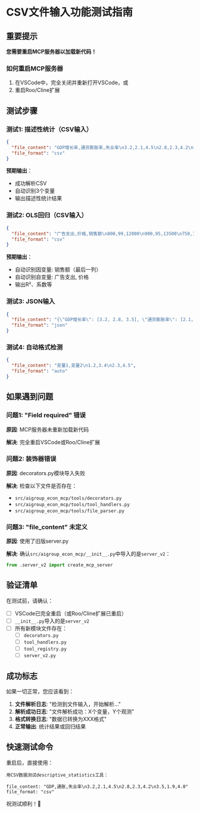 # CSV文件输入功能测试指南

## 重要提示

**您需要重启MCP服务器以加载新代码！**

### 如何重启MCP服务器

1. 在VSCode中，完全关闭并重新打开VSCode，或
2. 重启Roo/Cline扩展

## 测试步骤

### 测试1: 描述性统计（CSV输入）

```json
{
  "file_content": "GDP增长率,通货膨胀率,失业率\n3.2,2.1,4.5\n2.8,2.3,4.2\n3.5,1.9,4.0\n2.9,2.4,4.3\n3.1,2.2,4.1\n2.7,2.5,4.4",
  "file_format": "csv"
}
```

**预期输出**：
- 成功解析CSV
- 自动识别3个变量
- 输出描述性统计结果

### 测试2: OLS回归（CSV输入）

```json
{
  "file_content": "广告支出,价格,销售额\n800,99,12000\n900,95,13500\n750,102,11800\n1000,98,14200",
  "file_format": "csv"
}
```

**预期输出**：
- 自动识别因变量: 销售额（最后一列）
- 自动识别自变量: 广告支出, 价格
- 输出R²、系数等

### 测试3: JSON输入

```json
{
  "file_content": "{\"GDP增长率\": [3.2, 2.8, 3.5], \"通货膨胀率\": [2.1, 2.3, 1.9]}",
  "file_format": "json"
}
```

### 测试4: 自动格式检测

```json
{
  "file_content": "变量1,变量2\n1.2,3.4\n2.3,4.5",
  "file_format": "auto"
}
```

## 如果遇到问题

### 问题1: "Field required" 错误

**原因**: MCP服务器未重新加载新代码

**解决**: 完全重启VSCode或Roo/Cline扩展

### 问题2: 装饰器错误

**原因**: decorators.py模块导入失败

**解决**: 检查以下文件是否存在：
- `src/aigroup_econ_mcp/tools/decorators.py`
- `src/aigroup_econ_mcp/tools/tool_handlers.py`
- `src/aigroup_econ_mcp/tools/file_parser.py`

### 问题3: "file_content" 未定义

**原因**: 使用了旧版server.py

**解决**: 确认`src/aigroup_econ_mcp/__init__.py`中导入的是`server_v2`：
```python
from .server_v2 import create_mcp_server
```

## 验证清单

在测试前，请确认：

- [ ] VSCode已完全重启（或Roo/Cline扩展已重启）
- [ ] `__init__.py`导入的是`server_v2`
- [ ] 所有新模块文件存在：
  - [ ] `decorators.py`
  - [ ] `tool_handlers.py`  
  - [ ] `tool_registry.py`
  - [ ] `server_v2.py`

## 成功标志

如果一切正常，您应该看到：

1. **文件解析日志**: "检测到文件输入，开始解析..."
2. **解析成功日志**: "文件解析成功：X个变量，Y个观测"
3. **格式转换日志**: "数据已转换为XXX格式"
4. **正常输出**: 统计结果或回归结果

## 快速测试命令

重启后，直接使用：

```
用CSV数据测试descriptive_statistics工具：

file_content: "GDP,通胀,失业率\n3.2,2.1,4.5\n2.8,2.3,4.2\n3.5,1.9,4.0"
file_format: "csv"
```

祝测试顺利！🎉